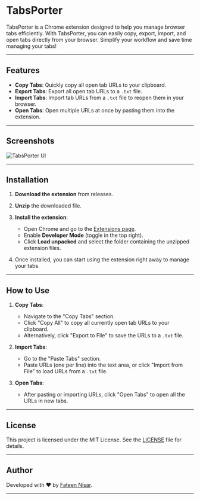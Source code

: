 # TabsPorter

TabsPorter is a Chrome extension designed to help you manage browser tabs efficiently. With TabsPorter, you can easily copy, export, import, and open tabs directly from your browser. Simplify your workflow and save time managing your tabs!

---

## Features

- **Copy Tabs**: Quickly copy all open tab URLs to your clipboard.
- **Export Tabs**: Export all open tab URLs to a `.txt` file.
- **Import Tabs**: Import tab URLs from a `.txt` file to reopen them in your browser.
- **Open Tabs**: Open multiple URLs at once by pasting them into the extension.

---

## Screenshots

![TabsPorter UI](https://i.ibb.co/ChjzprH/Screenshot-2025-01-12-at-1-16-47-AM.png "TabsPorter User Interface")

---


## Installation

1. **Download the extension** from releases. 
   
2. **Unzip** the downloaded file.

3. **Install the extension**:
   - Open Chrome and go to the [Extensions page](chrome://extensions/).
   - Enable **Developer Mode** (toggle in the top right).
   - Click **Load unpacked** and select the folder containing the unzipped extension files.
   
4. Once installed, you can start using the extension right away to manage your tabs.


---
## How to Use

1. **Copy Tabs**:
   - Navigate to the "Copy Tabs" section.
   - Click "Copy All" to copy all currently open tab URLs to your clipboard.
   - Alternatively, click "Export to File" to save the URLs to a `.txt` file.

2. **Import Tabs**:
   - Go to the "Paste Tabs" section.
   - Paste URLs (one per line) into the text area, or click "Import from File" to load URLs from a `.txt` file.

3. **Open Tabs**:
   - After pasting or importing URLs, click "Open Tabs" to open all the URLs in new tabs.

---


## License

This project is licensed under the MIT License. See the [LICENSE](LICENSE) file for details.

---

## Author

Developed with ❤️ by [Fateen Nisar](https://github.com/fateenNisar).

---
